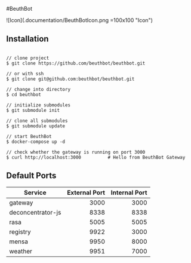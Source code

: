 #BeuthBot

![Icon](.documentation/BeuthBotIcon.png =100x100 "Icon")

## Installation

```shell script

// clone project
$ git clone https://github.com/beuthbot/beuthbot.git

// or with ssh
$ git clone git@github.com:beuthbot/beuthbot.git

// change into directory
$ cd beuthbot

// initialize submodules
$ git submodule init

// clone all submodules
$ git submodule update

// start BeuthBot
$ docker-compose up -d

// check whether the gateway is running on port 3000
$ curl http://localhost:3000          # Hello from BeuthBot Gateway
```

## Default Ports

| Service | External Port | Internal Port | 
| ------- | ------------: | ------------: |
| gateway           | 3000 | 3000 |
| deconcentrator-js | 8338 | 8338 |
| rasa              | 5005 | 5005 |
| registry          | 9922 | 3000 |
| mensa             | 9950 | 8000 |
| weather           | 9951 | 7000 |


